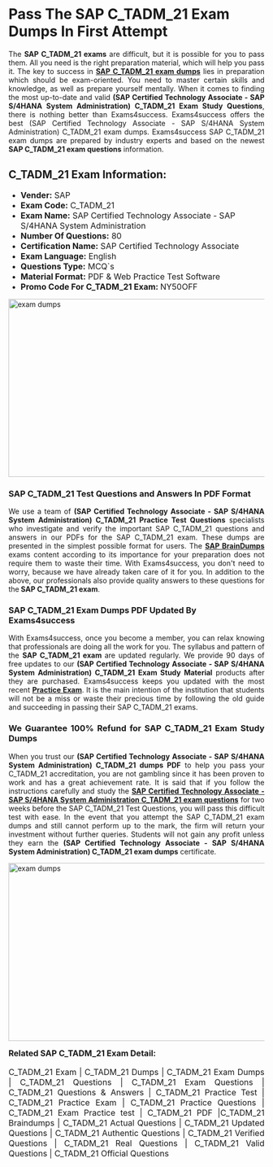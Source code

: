 <h1><strong><strong>Pass The SAP C_TADM_21 Exam Dumps In First Attempt</strong></strong></h1> <p style="text-align:justify">The <strong>SAP C_TADM_21 exams</strong> are difficult, but it is possible for you to pass them. All you need is the right preparation material, which will help you pass it. The key to success in <a href="https://www.exams4success.com/sap/c_tadm_21-pdf-exam-dumps"><strong>SAP C_TADM_21 exam dumps</strong></a> lies in preparation which should be exam-oriented. You need to master certain skills and knowledge, as well as prepare yourself mentally. When it comes to finding the most up-to-date and valid <strong>(SAP Certified Technology Associate - SAP S/4HANA System Administration) C_TADM_21 Exam Study Questions</strong>, there is nothing better than Exams4success. Exams4success offers the best (SAP Certified Technology Associate - SAP S/4HANA System Administration) C_TADM_21 exam dumps. Exams4success SAP C_TADM_21 exam dumps are prepared by industry experts and based on the newest <strong>SAP C_TADM_21 exam questions</strong> information.</p> <h2><strong><strong>C_TADM_21 Exam Information:</strong></strong></h2> <ul> <li><span style="font-size:16px"><strong>Vender:</strong> SAP</span></li> <li><span style="font-size:16px"><strong>Exam Code:</strong> C_TADM_21</span></li> <li><span style="font-size:16px"><strong>Exam Name:</strong> SAP Certified Technology Associate - SAP S/4HANA System Administration</span></li> <li><span style="font-size:16px"><strong>Number Of Questions:</strong> 80</span></li> <li><span style="font-size:16px"><strong>Certification Name:</strong> SAP Certified Technology Associate</span></li> <li><span style="font-size:16px"><strong>Exam Language:</strong> English</span></li> <li><span style="font-size:16px"><strong>Questions Type:</strong> MCQ`s</span></li> <li><span style="font-size:16px"><strong>Material Format:</strong> PDF & Web Practice Test Software</span></li> <li><span style="font-size:16px"><strong>Promo Code For C_TADM_21 Exam: </strong>NY50OFF</span></li> </ul> <p><a href="https://www.exams4success.com/sap/c_tadm_21-pdf-exam-dumps" rel="no-follow"><img alt="exam dumps" src="https://www.certcollections.com/uploads/content/infrist1.png" style="height:350px; width:750px" /></a></p> <h3><strong>SAP C_TADM_21 Test Questions and Answers In PDF Format</strong></h3> <p style="text-align:justify">We use a team of <strong>(SAP Certified Technology Associate - SAP S/4HANA System Administration) C_TADM_21 Practice Test Questions</strong> specialists who investigate and verify the important SAP C_TADM_21 questions and answers in our PDFs for the SAP C_TADM_21 exam. These dumps are presented in the simplest possible format for users. The <a href="https://www.exams4success.com/sap-exam-dumps"><strong>SAP BrainDumps</strong></a> exams content according to its importance for your preparation does not require them to waste their time. With Exams4success, you don't need to worry, because we have already taken care of it for you. In addition to the above, our professionals also provide quality answers to these questions for the<strong> SAP C_TADM_21 exam</strong>.</p> <h3><strong> SAP C_TADM_21 Exam Dumps PDF Updated By Exams4success</strong></h3> <p style="text-align:justify">With Exams4success, once you become a member, you can relax knowing that professionals are doing all the work for you. The syllabus and pattern of the <strong>SAP C_TADM_21 exam </strong>are updated regularly. We provide 90 days of free updates to our <strong>(SAP Certified Technology Associate - SAP S/4HANA System Administration) C_TADM_21 Exam Study Material</strong> products after they are purchased. Exams4success keeps you updated with the most recent <a href="https://www.exams4success.com/"><strong>Practice Exam</strong></a>. It is the main intention of the institution that students will not be a miss or waste their precious time by following the old guide and succeeding in passing their SAP C_TADM_21 exams.</p> <h3 style="text-align:justify"><strong>We Guarantee 100% Refund for SAP C_TADM_21 Exam Study Dumps</strong></h3> <p style="text-align:justify">When you trust our <strong>(SAP Certified Technology Associate - SAP S/4HANA System Administration) C_TADM_21 dumps PDF</strong> to help you pass your C_TADM_21 accreditation, you are not gambling since it has been proven to work and has a great achievement rate. It is said that if you follow the instructions carefully and study the <a href="https://www.exams4success.com/sap/c_tadm_21-pdf-exam-dumps"><strong>SAP Certified Technology Associate - SAP S/4HANA System Administration C_TADM_21 exam questions</strong></a> for two weeks before the SAP C_TADM_21 Test Questions, you will pass this difficult test with ease. In the event that you attempt the SAP C_TADM_21 exam dumps and still cannot perform up to the mark, the firm will return your investment without further queries. Students will not gain any profit unless they earn the <strong>(SAP Certified Technology Associate - SAP S/4HANA System Administration) C_TADM_21 exam dumps</strong> certificate.</p> <p style="text-align:justify"><a href="https://www.exams4success.com/sap/c_tadm_21-pdf-exam-dumps" rel="no-follow"><img alt="exam dumps" src="https://www.certcollections.com/uploads/content/free_demo1.png" style="height:350px; width:750px" /></a></p> <p style="text-align:justify"><span style="font-size:16px"><strong>Related SAP C_TADM_21 Exam Detail:</strong></span><br /> <br /> <span style="font-size:16px">C_TADM_21 Exam | C_TADM_21 Dumps | C_TADM_21 Exam Dumps | C_TADM_21 Questions | C_TADM_21 Exam Questions | C_TADM_21 Questions & Answers | C_TADM_21 Practice Test | C_TADM_21 Practice Exam | C_TADM_21 Practice Questions | C_TADM_21 Exam Practice test | C_TADM_21 PDF |C_TADM_21 Braindumps | C_TADM_21 Actual Questions | C_TADM_21 Updated Questions | C_TADM_21 Authentic Questions | C_TADM_21 Verified Questions | C_TADM_21 Real Questions | C_TADM_21 Valid Questions | C_TADM_21 Official Questions</span></p>
